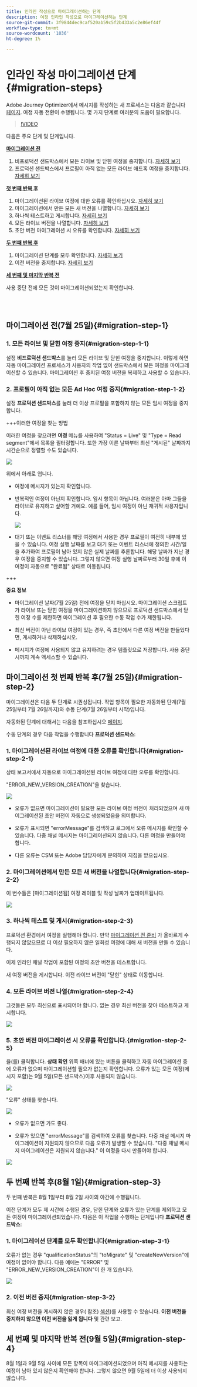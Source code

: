 ```yaml
---
title: 인라인 작성으로 마이그레이션하는 단계
description: 여정 인라인 작성으로 마이그레이션하는 단계
source-git-commit: 3f9844dec9caf520ab59c5f2b433a5c2e86ef44f
workflow-type: tm+mt
source-wordcount: '1036'
ht-degree: 1%

---
```



# 인라인 작성 마이그레이션 단계{#migration-steps}

Adobe Journey Optimizer에서 메시지를 작성하는 새 프로세스는 다음과 같습니다 [페이지](../rn/inline-messages.md). 여정 자동 전환이 수행됩니다. 몇 가지 단계로 여러분의 도움이 필요합니다.

>[!VIDEO](https://video.tv.adobe.com/v/344699)

다음은 주요 단계 및 단계입니다.

**[마이그레이션 전](../rn/inline-messages-steps.md#migration-step-1)**

1. 비프로덕션 샌드박스에서 모든 라이브 및 닫힌 여정을 중지합니다. [자세히 보기](../rn/inline-messages-steps.md#migration-step-1-1)
1. 프로덕션 샌드박스에서 프로필이 아직 없는 모든 라이브 애드혹 여정을 중지합니다. [자세히 보기](../rn/inline-messages-steps.md#migration-step-1-2)

**[첫 번째 반복 후](../rn/inline-messages-steps.md#migration-step-2)**

1. 마이그레이션된 라이브 여정에 대한 오류를 확인하십시오. [자세히 보기](../rn/inline-messages-steps.md#migration-step-2-1)
1. 마이그레이션에서 만든 모든 새 버전을 나열합니다. [자세히 보기](../rn/inline-messages-steps.md#migration-step-2-2)
1. 하나씩 테스트하고 게시합니다. [자세히 보기](../rn/inline-messages-steps.md#migration-step-2-3)
1. 모든 라이브 버전을 나열합니다. [자세히 보기](../rn/inline-messages-steps.md#migration-step-2-4)
1. 초안 버전 마이그레이션 시 오류를 확인합니다. [자세히 보기](../rn/inline-messages-steps.md#migration-step-2-5)

**[두 번째 반복 후](../rn/inline-messages-steps.md#migration-step-3)**

1. 마이그레이션 단계를 모두 확인합니다. [자세히 보기](../rn/inline-messages-steps.md#migration-step-3-1)
1. 이전 버전을 중지합니다. [자세히 보기](../rn/inline-messages-steps.md#migration-step-3-2)

**[세 번째 및 마지막 반복 전](../rn/inline-messages-steps.md#migration-step-4)**

사용 중단 전에 모든 것이 마이그레이션되었는지 확인합니다.

<br> 

## 마이그레이션 전(7월 25일){#migration-step-1}

### 1. 모든 라이브 및 닫힌 여정 중지{#migration-step-1-1}

설정 **비프로덕션 샌드박스**&#x200B;를 눌러 모든 라이브 및 닫힌 여정을 중지합니다. 이렇게 하면 자동 마이그레이션 프로세스가 사용자의 작업 없이 샌드박스에서 모든 여정을 마이그레이션할 수 있습니다. 마이그레이션 후 중지된 여정 버전을 복제하고 사용할 수 있습니다.

### 2. 프로필이 아직 없는 모든 Ad Hoc 여정 중지{#migration-step-1-2}

설정 **프로덕션 샌드박스**&#x200B;를 눌러 더 이상 프로필을 포함하지 않는 모든 임시 여정을 중지합니다.

+++이러한 여정을 찾는 방법

이러한 여정을 찾으려면 **여정** 메뉴를 사용하여 &quot;Status = Live&quot; 및 &quot;Type = Read segment&quot;에서 목록을 필터링합니다. 또한 가장 이른 날짜부터 최신 &quot;게시된&quot; 날짜까지 시간순으로 정렬할 수도 있습니다.

![](assets/inline-migration-steps1.png)

위에서 아래로 엽니다.

* 여정에 메시지가 있는지 확인합니다.
* 반복적인 여정이 아닌지 확인합니다. 임시 항목이 아닙니다. 여러분은 아마 그들을 라이브로 유지하고 싶어할 거예요. 예를 들어, 임시 여정이 아닌 재귀적 사용자입니다.

   ![](assets/inline-migration-steps2.png)

* 대기 또는 이벤트 리스너를 해당 여정에서 사용한 경우 프로필이 여전히 내부에 있을 수 있습니다. 여정 실행 날짜를 보고 대기 또는 이벤트 리스너에 정의한 시간/일을 추가하여 프로필이 남아 있지 않은 실제 날짜를 추론합니다. 해당 날짜가 지난 경우 여정을 중지할 수 있습니다. 그렇지 않으면 여정 실행 날짜로부터 30일 후에 이 여정이 자동으로 &quot;완료됨&quot; 상태로 이동됩니다.

+++

**중요 정보**

* 마이그레이션 날짜(7월 25일) 전에 여정을 닫지 마십시오. 마이그레이션 스크립트가 라이브 또는 닫힌 여정을 마이그레이션하지 않으므로 프로덕션 샌드박스에서 닫힌 여정 수를 제한하면 마이그레이션 후 필요한 수동 작업 수가 제한됩니다.

* 최신 버전이 아닌 라이브 여정이 있는 경우, 즉 초안에서 다른 여정 버전을 만들었다면, 게시하거나 삭제하십시오.

* 메시지가 여정에 사용되지 않고 유지하려는 경우 템플릿으로 저장합니다. 사용 중단 시까지 계속 액세스할 수 있습니다.

## 마이그레이션 첫 번째 반복 후(7월 25일){#migration-step-2}

마이그레이션은 다음 두 단계로 시퀀싱됩니다. 작업 항목이 필요한 자동화된 단계(7월 25일부터 7월 26일까지)와 수동 단계(7월 26일부터 시작)입니다.

자동화된 단계에 대해서는 다음을 참조하십시오 [페이지](../rn/inline-messages.md#process).

수동 단계의 경우 다음 작업을 수행합니다 **프로덕션 샌드박스**:

<!--
_On non-production sandboxes:_

**1. Check the migration status report for any error**

Click the **Check status** button in the top banner and check that there has been no error during the automatic migration and that there is nothing left to migrate. 

![](assets/inline-migration-steps3.png)

Look for the "ERROR" status. 

![](assets/inline-migration-steps4.png)

* If there is no error, you are good to go.
* If there are errors, look for the error by searching "errorMessage". The following error is expected as migration of multi-channel messages is not supported: "Migration of multi-channel messages is not supported". You will have to rebuild this journey.

    ![](assets/inline-migration-steps5.png)

_On the production sandbox:_

-->

### 1. 마이그레이션된 라이브 여정에 대한 오류를 확인합니다{#migration-step-2-1}

상태 보고서에서 자동으로 마이그레이션된 라이브 여정에 대한 오류를 확인합니다.

&quot;ERROR_NEW_VERSION_CREATION&quot;을 찾습니다.

![](assets/inline-migration-steps6.png)

* 오류가 없으면 마이그레이션이 필요한 모든 라이브 여정 버전이 처리되었으며 새 마이그레이션된 초안 버전이 자동으로 생성되었음을 의미합니다.

* 오류가 표시되면 &quot;errorMessage&quot;를 검색하고 로그에서 오류 메시지를 확인할 수 있습니다. 다중 채널 메시지는 마이그레이션되지 않습니다. 다른 여정을 만들어야 합니다.

* 다른 오류는 CSM 또는 Adobe 담당자에게 문의하여 지침을 받으십시오.

### 2. 마이그레이션에서 만든 모든 새 버전을 나열합니다{#migration-step-2-2}

이 변수들은 [마이그레이션됨] 여정 레이블 및 작성 날짜가 업데이트됩니다.

![](assets/inline-migration-steps7.png)

### 3. 하나씩 테스트 및 게시{#migration-step-2-3}

프로덕션 환경에서 여정을 실행해야 합니다. 만약 [마이그레이션 전 준비](../rn/inline-messages-steps.md#migration-step-1) 가 올바르게 수행되지 않았으므로 더 이상 필요하지 않은 일회성 여정에 대해 새 버전을 만들 수 있습니다.

이제 인라인 채널 작업이 포함된 여정의 초안 버전을 테스트합니다.

새 여정 버전을 게시합니다. 이전 라이브 버전이 &quot;닫힌&quot; 상태로 이동합니다.

### 4. 모든 라이브 버전 나열{#migration-step-2-4}

그것들은 모두 최신으로 표시되어야 합니다. 없는 경우 최신 버전을 찾아 테스트하고 게시합니다.

![](assets/inline-migration-steps8.png)

### 5. 초안 버전 마이그레이션 시 오류를 확인합니다.{#migration-step-2-5}

을(를) 클릭합니다. **상태 확인** 위쪽 배너에 있는 버튼을 클릭하고 자동 마이그레이션 중에 오류가 없으며 마이그레이션할 필요가 없는지 확인합니다. 오류가 있는 모든 여정(메시지 포함)는 9월 5일(모든 샌드박스)이후 사용되지 않습니다.

![](assets/inline-migration-steps11.png)

&quot;오류&quot; 상태를 찾습니다.

![](assets/inline-migration-steps9.png)

* 오류가 없으면 가도 좋다.

* 오류가 있으면 &quot;errorMessage&quot;를 검색하여 오류를 찾습니다. 다중 채널 메시지 마이그레이션이 지원되지 않으므로 다음 오류가 발생할 수 있습니다. &quot;다중 채널 메시지 마이그레이션은 지원되지 않습니다.&quot; 이 여정을 다시 만들어야 합니다.

![](assets/inline-migration-steps6.png)

## 두 번째 반복 후(8월 1일){#migration-step-3}

두 번째 반복은 8월 1일부터 8월 2일 사이의 야간에 수행됩니다.

<!--
_On non-production sandboxes:_

**1. Check at the status report**

Click the **Check status** button in the top banner and check that all journeys have been migrated and there's nothing left to migrate. If there is an error or something left to migrate, please reach out to your CSM or Adobe representative for guidance.

-->

이전 단계가 모두 제 시간에 수행된 경우, 닫힌 단계와 오류가 있는 단계를 제외하고 모든 여정이 마이그레이션되었습니다. 다음은 이 작업을 수행하는 단계입니다 **프로덕션 샌드박스**:

### 1. 마이그레이션 단계를 모두 확인합니다{#migration-step-3-1}

오류가 없는 경우 &quot;qualificationStatus&quot;의 &quot;toMigrate&quot; 및 &quot;createNewVersion&quot;에 여정이 없어야 합니다. 다음 예에는 &quot;ERROR&quot; 및 &quot;ERROR_NEW_VERSION_CREATION&quot;이 한 개 있습니다.

![](assets/inline-migration-steps10.png)

### 2. 이전 버전 중지{#migration-step-3-2}

최신 여정 버전을 게시하지 않은 경우( 참조) [섹션](../rn/inline-messages-steps.md#migration-step-2-3))를 사용할 수 있습니다. **이전 버전을 중지하지 않으면 이전 버전을 잃게 됩니다** 및 관련 보고.

## 세 번째 및 마지막 반복 전(9월 5일){#migration-step-4}

8월 1일과 9월 5일 사이에 모든 항목이 마이그레이션되었으며 아직 메시지를 사용하는 여정이 남아 있지 않은지 확인해야 합니다. 그렇지 않으면 9월 5일에 더 이상 사용되지 않습니다.

